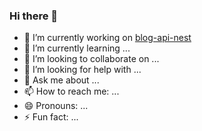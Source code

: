 ### Hi there 👋

- 🔭 I’m currently working on <a href="https://github.com/XiovV/blog-api-nest" target="_blank">blog-api-nest</a>
- 🌱 I’m currently learning ...
- 👯 I’m looking to collaborate on ...
- 🤔 I’m looking for help with ...
- 💬 Ask me about ...
- 📫 How to reach me: ...
- 😄 Pronouns: ...
- ⚡ Fun fact: ...
